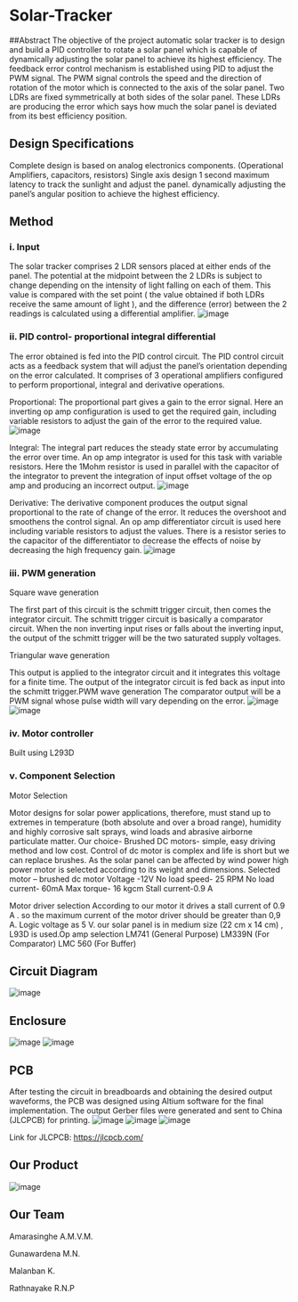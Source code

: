 # Solar-Tracker
##Abstract
The objective of the project automatic solar tracker is to design and build a PID controller to rotate a solar panel which is capable of dynamically adjusting the solar panel to achieve its highest efficiency. The feedback error control mechanism is established using PID to adjust the PWM signal. The PWM signal controls the speed and the direction of rotation of the motor which is connected to the axis of the solar panel. Two LDRs are fixed symmetrically at both sides of the solar panel. These LDRs are producing the error which says how much the solar panel is deviated from its best efficiency position.

## Design Specifications
Complete design is based on analog electronics components. (Operational Amplifiers, capacitors, resistors)
Single axis design
1 second maximum latency to track the sunlight and adjust the panel. 
dynamically adjusting the panel’s angular position to achieve the highest efficiency. 

## Method
### i. Input

The solar tracker comprises 2 LDR sensors placed at either ends of the panel. The potential at the midpoint between the 2 LDRs is subject to change depending on the intensity of light falling on each of them. This value is compared with the set point ( the value obtained if both LDRs receive the same amount of light ), and the difference (error) between the 2 readings is calculated using a differential amplifier.
![image](https://github.com/malanban/Solar-Tracker/assets/131769448/a25e5d7b-fdd2-4262-880c-8adb430b1477)


### ii. PID control- proportional integral differential

The error obtained is fed into the PID control circuit. The PID control circuit acts as a feedback system that will adjust the panel’s orientation depending on the error calculated. It comprises of 3 operational amplifiers configured to perform proportional, integral and derivative operations.

Proportional: The proportional part gives a gain to the error signal. Here an inverting op amp configuration is used to get the required gain, including variable resistors to adjust the gain of the error to the required value.
![image](https://github.com/malanban/Solar-Tracker/assets/131769448/eb527fa2-ce37-4225-b22f-29183e6b3cc3)


Integral: The integral part reduces the steady state error by accumulating the error over time. An op amp integrator is used for this task with variable resistors. Here the 1Mohm resistor is used in parallel with the capacitor of the integrator to prevent the integration of input offset voltage of the op amp and producing an incorrect output.
![image](https://github.com/malanban/Solar-Tracker/assets/131769448/f1d9da7d-2172-42df-818f-9ce4aa47319f)


Derivative: The derivative component produces the output signal proportional to the rate of change of the error. It reduces the overshoot and smoothens the control signal. An op amp differentiator circuit is used here including variable resistors to adjust the values. There is a resistor series to the capacitor of the differentiator to decrease the effects of noise by decreasing the high frequency gain.
![image](https://github.com/malanban/Solar-Tracker/assets/131769448/4ef0b8b1-bb0f-4fb6-9d05-ee6942ba1228)




### iii. PWM generation

Square wave generation

The first part of this circuit is the schmitt trigger circuit, then comes the integrator circuit. The schmitt trigger circuit is basically a comparator circuit. When the non inverting input rises or falls about the inverting input, the output of the schmitt trigger will be the two saturated supply voltages.

Triangular wave generation

This output is applied to the integrator circuit and it integrates this voltage for a finite time. The output of the integrator circuit is fed back as input into the schmitt trigger.PWM wave generation
The comparator output will be a PWM signal whose pulse width will vary depending on the error.
﻿![image](https://github.com/malanban/Solar-Tracker/assets/131769448/57af43d3-e1c1-42fc-b712-c91d70c0f4ae)
 ![image](https://github.com/malanban/Solar-Tracker/assets/131769448/4345520b-8157-4df0-8c1c-654c776d9c60)



### iv. Motor controller

Built using L293D

### v. Component Selection

Motor Selection

Motor designs for solar power applications, therefore, must stand up to extremes in temperature (both absolute and over a broad range), humidity and highly corrosive salt sprays, wind loads and abrasive airborne particulate matter. Our choice- Brushed DC motors- simple, easy driving method and low cost. Control of dc motor is complex and life is short but we can replace brushes. As the solar panel can be affected by wind power high power motor is selected according to its weight and dimensions.
Selected motor – brushed dc motor
Voltage -12V
No load speed- 25 RPM
No load current- 60mA
Max torque- 16 kgcm
Stall current-0.9 A

Motor driver selection
According to our motor it drives a stall current of 0.9 A . so the maximum current of the motor driver should be greater than 0,9 A. Logic voltage as 5 V. our solar panel is in medium size (22 cm x 14 cm) , L93D is used.Op amp selection
LM741 (General Purpose)
LM339N (For Comparator)
LMC 560 (For Buffer)
﻿

## Circuit Diagram
![image](https://github.com/malanban/Solar-Tracker/assets/131769448/ff022e5e-db07-496a-b69a-353b5f7a3635)


## Enclosure
![image](https://github.com/malanban/Solar-Tracker/assets/131769448/cd5d307a-1ef1-4e69-bd5f-b15a9e101f65)
![image](https://github.com/malanban/Solar-Tracker/assets/131769448/2a3176d3-1bfd-42c1-9b46-652ac035561a)


## PCB
After testing the circuit in breadboards and obtaining the desired output waveforms, the PCB was designed using Altium software for the final implementation. The output Gerber files were generated and sent to China (JLCPCB) for printing.
![image](https://github.com/malanban/Solar-Tracker/assets/131769448/20735c48-33ce-48b2-bca3-9a5e6c82316e)
![image](https://github.com/malanban/Solar-Tracker/assets/131769448/3078e9b1-6c16-4e2f-a04f-f55423899057)
![image](https://github.com/malanban/Solar-Tracker/assets/131769448/e3234504-be31-4795-a272-0703fe7ff7c6)




Link for JLCPCB: https://jlcpcb.com/
## Our Product
![image](https://github.com/malanban/Solar-Tracker/assets/131769448/81cbe0ae-539f-44a1-8eea-e5c78f575325)


## Our Team
Amarasinghe A.M.V.M.

Gunawardena M.N.

Malanban K.

Rathnayake R.N.P

